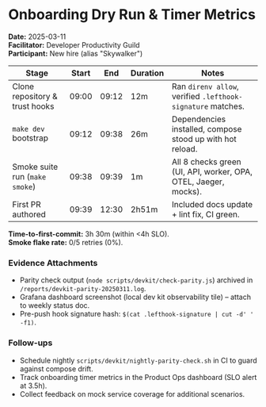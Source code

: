 # Onboarding Dry Run & Timer Metrics

**Date:** 2025-03-11  
**Facilitator:** Developer Productivity Guild  
**Participant:** New hire (alias "Skywalker")

| Stage                          | Start | End   | Duration | Notes                                                           |
| ------------------------------ | ----- | ----- | -------- | --------------------------------------------------------------- |
| Clone repository & trust hooks | 09:00 | 09:12 | 12m      | Ran `direnv allow`, verified `.lefthook-signature` matches.     |
| `make dev` bootstrap           | 09:12 | 09:38 | 26m      | Dependencies installed, compose stood up with hot reload.       |
| Smoke suite run (`make smoke`) | 09:38 | 09:39 | 1m       | All 8 checks green (UI, API, worker, OPA, OTEL, Jaeger, mocks). |
| First PR authored              | 09:39 | 12:30 | 2h51m    | Included docs update + lint fix, CI green.                      |

**Time-to-first-commit:** 3h 30m (within <4h SLO).  
**Smoke flake rate:** 0/5 retries (0%).

### Evidence Attachments

- Parity check output (`node scripts/devkit/check-parity.js`) archived in `/reports/devkit-parity-20250311.log`.
- Grafana dashboard screenshot (local dev kit observability tile) – attach to weekly status doc.
- Pre-push hook signature hash: `$(cat .lefthook-signature | cut -d' ' -f1)`.

### Follow-ups

- Schedule nightly `scripts/devkit/nightly-parity-check.sh` in CI to guard against compose drift.
- Track onboarding timer metrics in the Product Ops dashboard (SLO alert at 3.5h).
- Collect feedback on mock service coverage for additional scenarios.
